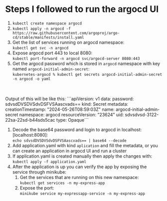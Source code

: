 # Steps I followed to run the argocd UI

1. `kubectl create namespace argocd`
1. `kubectl apply -n argocd -f https://raw.githubusercontent.com/argoproj/argo-cd/stable/manifests/install.yaml`
1. Get the list of services running on argocd namespace:<br/>`kubectl get svc -n argocd`
1. Expose argocd port 443 to local 8080:<br/>`kubectl port-forward -n argocd svc/argocd-server 8080:443`
1. Get the argocd password which is stored in `argocd` namespace with key named `argocd-initial-admin-secret`:<br/>`kubernetes-argocd % kubectl get secrets argocd-initial-admin-secret -n argocd -o yaml`
<br/>
<br/>
Output of this will be like this:
    ```apiVersion: v1
    data:
        password: sdvsdDVSDVSdvDSFVSAascvads==
    kind: Secret
    metadata:
        creationTimestamp: "2024-05-26T08:59:03Z"
        name: argocd-initial-admin-secret
        namespace: argocd
        resourceVersion: "23624"
        uid: sdvsdvsd-3122-22sa-22sd-b44sds5cac
    type: Opaque```

1. Decode the base64 password and login to argocd in localhost: [localhost:8080]:<br/>
`echo sdvsdDVSDVSdvDSFVSAascvads== | base64 --decode`
1. Add application.yaml with kind `aplication` and fill the metadata, or you can create an application in argocd UI and run a cluster
1. If application.yaml is created manually then apply the changes with:<br/>`kubectl apply -f application.yaml`
1. After the application is up you can verify the app by exposing the service through minikube:
    1. Get the services that are running on this new namespace: <br/>`kubectl get services -n my-express-app`
    1. Expose the port: <br/>`minikube service my-expressapp-service -n my-express-app`